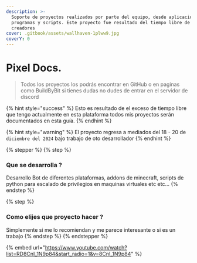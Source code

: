 ```yaml
---
description: >-
  Soporte de proyectos realizados por parte del equipo, desde aplicaciones hasta
  programas y scripts. Este proyecto fue resultado del tiempo libre de los
  creadores
cover: .gitbook/assets/wallhaven-1plww9.jpg
coverY: 0
---
```


# Pixel Docs.

> Todos los proyectos los podrás encontrar en GitHub o en paginas como BuildByBit si tienes dudas no dudes de entrar en el servidor de discord

{% hint style="success" %}
Esto es resultado de el exceso de tiempo libre que tengo actualmente en esta plataforma todos mis proyectos serán documentados en esta guía.
{% endhint %}

{% hint style="warning" %}
El proyecto regresa a mediados del 18 - 20 de `diciembre del 2024` bajo trabajo de oto desarrollador
{% endhint %}

{% stepper %}
{% step %}
### Que se desarrolla ?

Desarrollo Bot de diferentes plataformas, addons de minecraft, scripts de python para escalado de privilegios en maquinas virtuales etc etc...&#x20;
{% endstep %}

{% step %}
### Como elijes que proyecto hacer ?

Simplemente si me lo recomiendan y me parece interesante o si es un trabajo
{% endstep %}
{% endstepper %}

{% embed url="https://www.youtube.com/watch?list=RD8CnI_1N9p84&start_radio=1&v=8CnI_1N9p84" %}
